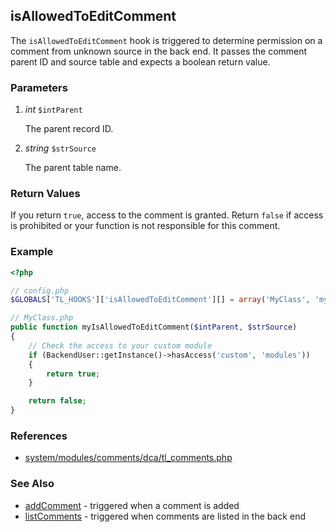 isAllowedToEditComment
----------------------

The `isAllowedToEditComment` hook is triggered to determine permission on a comment from unknown source in the back end. It passes the comment parent ID and source table and expects a boolean return value.


### Parameters ###

1. *int* `$intParent`

	The parent record ID.

2. *string* `$strSource`

	The parent table name.


### Return Values ###

If you return `true`, access to the comment is granted. Return `false` if access is prohibited or your function is not responsible for this comment.


### Example ###

```php
<?php

// config.php
$GLOBALS['TL_HOOKS']['isAllowedToEditComment'][] = array('MyClass', 'myIsAllowedToEditComment');

// MyClass.php
public function myIsAllowedToEditComment($intParent, $strSource)
{
	// Check the access to your custom module
	if (BackendUser::getInstance()->hasAccess('custom', 'modules'))
	{
		return true;
	}

	return false;
}
```

### References ###

- [system/modules/comments/dca/tl_comments.php](https://github.com/contao/core/blob/2.11.7/system/modules/comments/dca/tl_comments.php#L406)


### See Also ###

- [addComment](addComment.md) - triggered when a comment is added
- [listComments](listComments.md) - triggered when comments are listed in the back end
